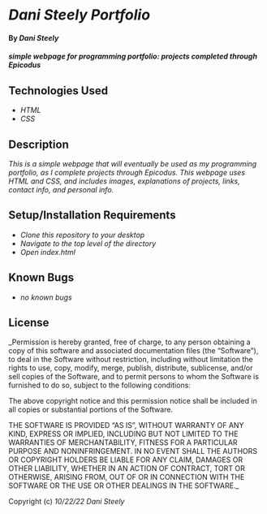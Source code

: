 # _Dani Steely Portfolio_

#### By _**Dani Steely**_

#### _simple webpage for programming portfolio: projects completed through Epicodus_

## Technologies Used

* _HTML_
* _CSS_

## Description

_This is a simple webpage that will eventually be used as my programming portfolio, as I complete projects through Epicodus. This webpage uses HTML and CSS, and includes images, explanations of projects, links, contact info, and personal info._

## Setup/Installation Requirements

* _Clone this repository to your desktop_
* _Navigate to the top level of the directory_
* _Open index.html_

## Known Bugs

* _no known bugs_

## License

_Permission is hereby granted, free of charge, to any person obtaining a copy of this software and associated documentation files (the “Software”), to deal in the Software without restriction, including without limitation the rights to use, copy, modify, merge, publish, distribute, sublicense, and/or sell copies of the Software, and to permit persons to whom the Software is furnished to do so, subject to the following conditions:

The above copyright notice and this permission notice shall be included in all copies or substantial portions of the Software.

THE SOFTWARE IS PROVIDED “AS IS”, WITHOUT WARRANTY OF ANY KIND, EXPRESS OR IMPLIED, INCLUDING BUT NOT LIMITED TO THE WARRANTIES OF MERCHANTABILITY, FITNESS FOR A PARTICULAR PURPOSE AND NONINFRINGEMENT. IN NO EVENT SHALL THE AUTHORS OR COPYRIGHT HOLDERS BE LIABLE FOR ANY CLAIM, DAMAGES OR OTHER LIABILITY, WHETHER IN AN ACTION OF CONTRACT, TORT OR OTHERWISE, ARISING FROM, OUT OF OR IN CONNECTION WITH THE SOFTWARE OR THE USE OR OTHER DEALINGS IN THE SOFTWARE._

Copyright (c) _10/22/22_ _Dani Steely_